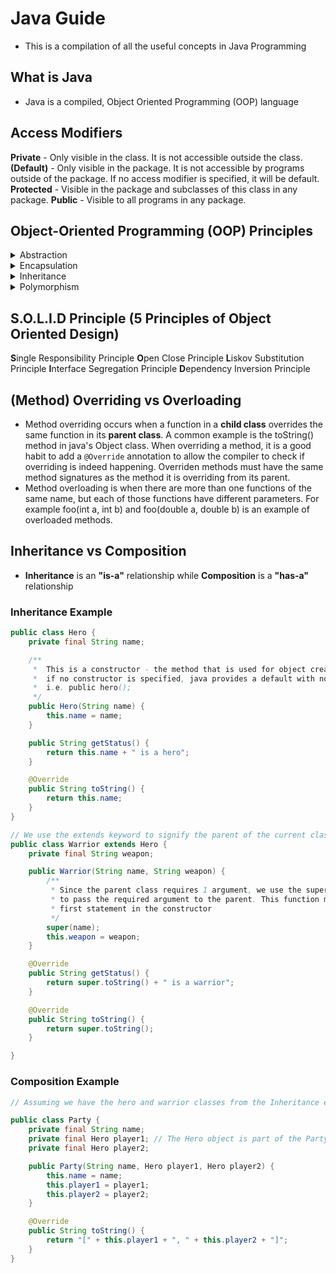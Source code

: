 # Java Guide
- This is a compilation of all the useful concepts in Java Programming

## What is Java
- Java is a compiled, Object Oriented Programming (OOP) language

## Access Modifiers 
**Private** - Only visible in the class. It is not accessible outside the class.
**(Default)** - Only visible in the package. It is not accessible by programs outside of the package. If no access modifier is specified, it will be default.
**Protected** - Visible in the package and subclasses of this class in any package.
**Public** - Visible to all programs in any package. 

## Object-Oriented Programming (OOP) Principles
<details>
<summary>Abstraction</summary>

### What is it?
- Abstraction means using simple things to represent complexity. For example, we all know how to eat cordon bleu, but we don’t need to know how to cook it in order to enjoy it.
- In Java, abstraction means simple things like objects, classes, and variables represent more complex underlying code and data. This prevents the codes from repeating the same work multiple times. 

### How it works 
- Abstraction as an OOP concept in Java works by letting programmers create useful, reusable tools. 
- For instance, a class of variable might be a student. The class might specify that each student object shall have a name, faculty, year, and contact number. The objects, in this case, might be science students, art students, or computing students etc.
</details>

<details>
<summary>Encapsulation</summary>

### What is it?
This is the practice of keeping fields within a class private, then providing access to them via public methods. It’s a protective barrier that keeps the data and code safe within the class itself. This way, we can re-use objects like code components or variables without allowing open access to the data system-wide.

</details>


<details>
<summary>Inheritance</summary>

### What is it?
It lets programmers create new classes that share some of the attributes of existing classes. This lets us build on previous work without reinventing the wheel.

### How it works 
It works by letting a new class adopt the properties of another. We call the inheriting class a subclass or a child class. The original class is often called the parent. We use the keyword extends to define a new class that inherits properties from an old class.

</details>


<details>
<summary>Polymorphism</summary>

### What is it?
This Java OOP concept lets programmers use the same word to mean different things in different contexts. One form of polymorphism in Java is method overloading. That’s when different meanings are implied by the code itself. The other form is method overriding. That’s when the different meanings are implied by the values of the supplied variables. (More on overloading and overriding later)

</details>

## S.O.L.I.D Principle (5 Principles of Object Oriented Design)
**S**ingle Responsibility Principle
**O**pen Close Principle
**L**iskov Substitution Principle
**I**nterface Segregation Principle
**D**ependency Inversion Principle

## (Method) Overriding vs Overloading
- Method overriding occurs when a function in a **child class** overrides the same function in its **parent class**. 
  A common example is the toString() method in java's Object class. When overriding a method, it is a good
  habit to add a `@Override` annotation to allow the compiler to check if overriding is indeed happening. Overriden
  methods must have the same method signatures as the method it is overriding from its parent.
- Method overloading is when there are more than one functions of the same name, but each of those functions 
  have different parameters. For example foo(int a, int b) and foo(double a, double b) is an example of 
  overloaded methods.

## Inheritance vs Composition
- **Inheritance** is an **"is-a"** relationship while **Composition** is a **"has-a"** relationship

### Inheritance Example

~~~java
public class Hero {
	private final String name;

	/**
	 *  This is a constructor - the method that is used for object creation.
	 *  if no constructor is specified, java provides a default with no arguments
	 *	i.e. public hero();
	 */
	public Hero(String name) {
		this.name = name;
	}

	public String getStatus() {
		return this.name + " is a hero";
	}

	@Override
	public String toString() {
		return this.name;
	}
}

// We use the extends keyword to signify the parent of the current class
public class Warrior extends Hero { 
	private final String weapon;

	public Warrior(String name, String weapon) {
		/**
		 * Since the parent class requires 1 argument, we use the super() keyword 
		 * to pass the required argument to the parent. This function must be the 
		 * first statement in the constructor
		 */
		super(name); 
		this.weapon = weapon;
	}

	@Override
	public String getStatus() {
		return super.toString() + " is a warrior";
	}

	@Override
	public String toString() {
		return super.toString();
	}

}
~~~

### Composition Example

~~~java
// Assuming we have the hero and warrior classes from the Inheritance example

public class Party {
	private final String name;
	private final Hero player1; // The Hero object is part of the Party object
	private final Hero player2;

	public Party(String name, Hero player1, Hero player2) {
		this.name = name;
		this.player1 = player1;
		this.player2 = player2;
	}

	@Override
	public String toString() {
		return "[" + this.player1 + ", " + this.player2 + "]";
	}
}
~~~